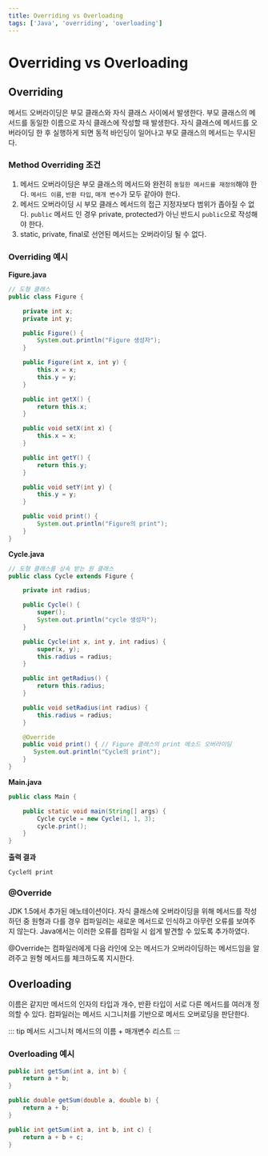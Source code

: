 ```yaml
---
title: Overriding vs Overloading
tags: ['Java', 'overriding', 'overloading']
---
```


# Overriding vs Overloading

## Overriding

메서드 오버라이딩은 부모 클래스와 자식 클래스 사이에서 발생한다. 부모 클래스의 메서드를 동일한 이름으로 자식 클래스에 작성할 때 발생한다. 자식 클래스에 메서드를 오버라이딩 한 후 실행하게 되면 동적 바인딩이 일어나고 부모 클래스의 메서드는 무시된다.

### Method Overriding 조건

 1. 메서드 오버라이딩은 부모 클래스의 메서드와 완전히 `동일한 메서드를 재정의`해야 한다. `메서드 이름`, `반환 타입`, `매개 변수`가 모두 같아야 한다.
 2. 메서드 오버라이딩 시 부모 클래스 메서드의 접근 지정자보다 범위가 좁아질 수 없다. `public` 메서드 인 경우 private, protected가 아닌 반드시 `public`으로 작성해야 한다.
 3. static, private, final로 선언된 메서드는 오버라이딩 될 수 없다.

### Overriding 예시

**Figure.java**
```java
// 도형 클래스
public class Figure { 

    private int x;
    private int y;

    public Figure() {
        System.out.println("Figure 생성자");
    }

    public Figure(int x, int y) {
        this.x = x;
        this.y = y;
    }

    public int getX() {
        return this.x;
    }

    public void setX(int x) {
        this.x = x;
    }

    public int getY() {
        return this.y;
    }

    public void setY(int y) {
        this.y = y;
    }

    public void print() {
        System.out.println("Figure의 print");
    }
}
```

**Cycle.java**
```java
// 도형 클래스를 상속 받는 원 클래스
public class Cycle extends Figure { 

    private int radius;

    public Cycle() {
        super();
        System.out.println("cycle 생성자");
    }

    public Cycle(int x, int y, int radius) {
        super(x, y);
        this.radius = radius;
    }

    public int getRadius() {
        return this.radius;
    }

    public void setRadius(int radius) {
        this.radius = radius;
    }

    @Override 
    public void print() { // Figure 클래스의 print 메소드 오버라이딩
       System.out.println("Cycle의 print");
    }
}
```

**Main.java**
```java
public class Main {

    public static void main(String[] args) {
        Cycle cycle = new Cycle(1, 1, 3);
        cycle.print();
    }
}
```

**출력 결과**
```bash
Cycle의 print
```

### @Override

JDK 1.5에서 추가된 애노테이션이다. 자식 클래스에 오버라이딩을 위해 메서드를 작성하던 중 원형과 다를 경우 컴파일러는 새로운 메서드로 인식하고 아무런 오류를 보여주지 않는다. Java에서는 이러한 오류를 컴파일 시 쉽게 발견할 수 있도록 추가하였다. 

@Override는 컴파일러에게 다음 라인에 오는 메서드가 오버라이딩하는 메서드임을 알려주고 원형 메서드를 체크하도록 지시한다.

## Overloading

이름은 같지만 메서드의 인자의 타입과 개수, 반환 타입이 서로 다른 메서드를 여러개 정의할 수 있다. 컴파일러는 메서드 시그니처를 기반으로 메서드 오버로딩을 판단한다.

::: tip 메서드 시그니처
메서드의 이름 + 매개변수 리스트
:::

### Overloading 예시
```java
public int getSum(int a, int b) {
    return a + b;
}

public double getSum(double a, double b) {
    return a + b;
}

public int getSum(int a, int b, int c) {
    return a + b + c;
}
```

<TagLinks />